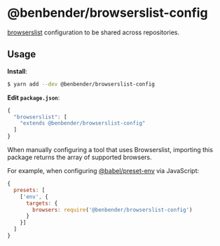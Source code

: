 # @benbender/browserslist-config

[browserslist](https://github.com/browserslist/browserslist) configuration to be shared across repositories.

## Usage

**Install**:

```bash
$ yarn add --dev @benbender/browserslist-config
```

**Edit `package.json`**:

```js
{
  "browserslist": [
    "extends @benbender/browserslist-config"
  ]
}
```

When manually configuring a tool that uses Browserslist, importing this package returns the array of supported browsers.

For example, when configuring [@babel/preset-env](https://babeljs.io/docs/en/babel-preset-env) via JavaScript:

```js
{
  presets: [
    ['env', {
      targets: {
        browsers: require('@benbender/browserslist-config')
      }
    }]
  ]
}
```